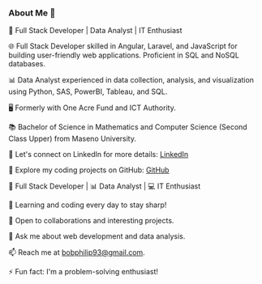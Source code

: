 ### About Me 👋

<!DOCTYPE html>
<html>
<head>
<style>
.animated-bio {
  animation: fade-in 3s linear infinite;
}

@keyframes fade-in {
  0% { opacity: 0; }
  25% { opacity: 1; }
  50% { opacity: 0; }
  75% { opacity: 1; }
  100% { opacity: 0; }
}
</style>
</head>
<body>
<p id="bio" class="animated-bio">
  <span>👋 Full Stack Developer</span>
  <span> | </span>
  <span>Data Analyst</span>
  <span> | </span>
  <span>IT Enthusiast</span>
</p>
 🌐 Full Stack Developer skilled in Angular, Laravel, and JavaScript for building user-friendly web applications. Proficient in SQL and NoSQL databases. 

📊 Data Analyst experienced in data collection, analysis, and visualization using Python, SAS, PowerBI, Tableau, and SQL. 

🖥️ Formerly with One Acre Fund and ICT Authority. 

📚 Bachelor of Science in Mathematics and Computer Science (Second Class Upper) from Maseno University.

🔗 Let's connect on LinkedIn for more details: [LinkedIn](https://www.linkedin.com/in/bob-philip-54102a162/)

🔗 Explore my coding projects on GitHub: [GitHub](https://github.com/bob-aila/)

🔭 Full Stack Developer | 📊 Data Analyst | 💻 IT Enthusiast

🌱 Learning and coding every day to stay sharp!

👯 Open to collaborations and interesting projects.

💬 Ask me about web development and data analysis.

📫 Reach me at bobphilip93@gmail.com.

⚡ Fun fact: I'm a problem-solving enthusiast! 
</body>
</html>




